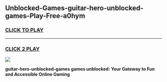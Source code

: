 
## Unblocked-Games-guitar-hero-unblocked-games-Play-Free-a0hym
<h3>
<a href="https://premium76.site?title=guitar-hero-unblocked-games&ref=23A">CLICK TO PLAY</a></h3>
<hr>

<h3>
<a href="https://premium76.site?title=guitar-hero-unblocked-games&ref=23A">CLICK 2 PLAY</a>
  
</h3>

<a href="https://premium76.site?title=guitar-hero-unblocked-games&ref=23A"><img src="https://clearcache.store/games.png"></a>


**guitar-hero-unblocked-games games unblocked: Your Gateway to Fun and Accessible Online Gaming**
